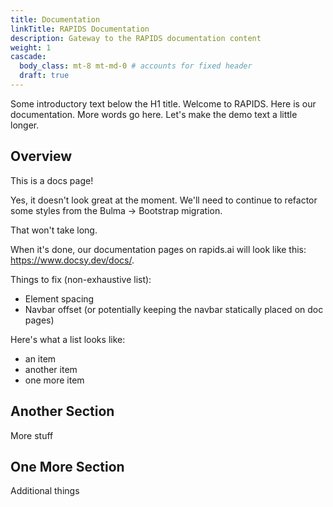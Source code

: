 ```yaml
---
title: Documentation
linkTitle: RAPIDS Documentation
description: Gateway to the RAPIDS documentation content
weight: 1
cascade:
  body_class: mt-8 mt-md-0 # accounts for fixed header
  draft: true
---
```


Some introductory text below the H1 title. Welcome to RAPIDS. Here is our documentation. More words go here. Let's make the demo text a little longer.

## Overview
This is a docs page!

Yes, it doesn't look great at the moment. We'll need to continue to refactor some styles from the Bulma -> Bootstrap migration.

That won't take long.

When it's done, our documentation pages on rapids.ai will look like this: https://www.docsy.dev/docs/.

Things to fix (non-exhaustive list):

- Element spacing
- Navbar offset (or potentially keeping the navbar statically placed on doc pages)

Here's what a list looks like:

- an item
- another item
- one more item

## Another Section

More stuff

## One More Section

Additional things
